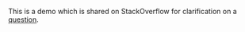 This is a demo which is shared on StackOverflow for clarification on a [question](https://stackoverflow.com/questions/66829865/spring-data-rest-cannot-sort-by-localdatetime-field).